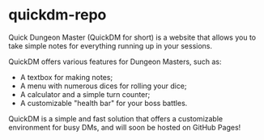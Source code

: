 # quickdm-repo
Quick Dungeon Master (QuickDM for short) is a website that allows you to take simple notes for everything running up in your sessions.

QuickDM offers various features for Dungeon Masters, such as:
* A textbox for making notes;
* A menu with numerous dices for rolling your dice;
* A calculator and a simple turn counter;
* A customizable "health bar" for your boss battles.

QuickDM is a simple and fast solution that offers a customizable environment for busy DMs, and will soon be hosted on GitHub Pages!